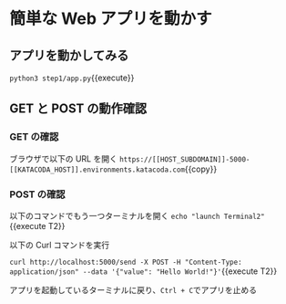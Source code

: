 # 簡単な Web アプリを動かす

## アプリを動かしてみる

`python3 step1/app.py`{{execute}}

## GET と POST の動作確認

### GET の確認

ブラウザで以下の URL を開く
`https://[[HOST_SUBDOMAIN]]-5000-[[KATACODA_HOST]].environments.katacoda.com`{{copy}}

### POST の確認

以下のコマンドでもう一つターミナルを開く
`echo "launch Terminal2"`{{execute T2}}

以下の Curl コマンドを実行

`curl http://localhost:5000/send -X POST -H "Content-Type: application/json" --data '{"value": "Hello World!"}'`{{execute T2}}

アプリを起動しているターミナルに戻り、`Ctrl + C`でアプリを止める
